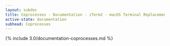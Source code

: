 ```yaml
---
layout: subdoc
title: Coprocesses - Documentation - iTerm2 - macOS Terminal Replacement
active-state: documentation
subhead: Coprocesses
---
```

{% include 3.0/documentation-coprocesses.md %}
